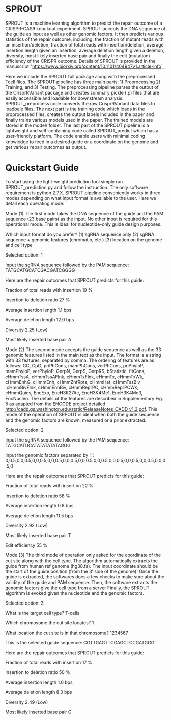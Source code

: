 # SPROUT

SPROUT is a machine learning algorithm to predict the repair outcome of a CRISPR-CAS9 knockout experiment. SPROUT accepts the DNA sequence of the guide as input as well as other genomic factors. It then predicts various statistics of the repair outcome, including: the fraction of mutant reads with an insertion/deletion, fraction of total reads with insertion/deletion, average insertion length given an insertion, average deletion length given a deletion, diversity, most likely inserted base pair and finally the edit (mutation) efficiency of the CRISPR outcome. Details of SPROUT is provided in the manuscript "<https://www.biorxiv.org/content/10.1101/404947v1.article-info>`_

Here we include the SPROUT full package along with the preprocessed Tcell files. The SPROUT pipeline has three main parts: 1) Preprocessing 2) Training, and 3) Testing. The preprocessing pipeline parses the output of the CrisprRVariant package and creates summary pickle (.p) files that are easily accessible and loadable for downstream analysis. SPROUT_preprocess code converts the raw CrisprRVariant data files to loadbale files. The next part is the training code which loads in the proprocessed files, creates the output labels included in the paper and finally trains various models used in the paper. The trained models are stored in the model/ folder. The last part of the SPROUT pipeline is a lightweight and self-containing code called SPROUT_predict which has a user-friendly platform. The code enable users with minimal coding knowledge to feed in a desired guide or a coordinate on the genome and get various repair outcomes as output.

# Quickstart Guide

To start using the light-weight prediction tool simply run SPROUT_prediction.py and follow the instruction. The only software requirement is python 2.7.X. SPROUT pipeline conveniently works in three modes depending on what input format is available to the user. Here we detail each operating mode:

Mode (1) The first mode takes the DNA sequence of the guide and the PAM sequence (23 base pairs) as the input. No other input is required for this operational mode. This is ideal for nucleotide-only guide design purposes.  

Which input format do you prefer? 
(1) sgRNA sequence only
(2) sgRNA sequence + genomic features (chromatin, etc.)
(3) location on the genome and cell type 

Selected option:
1

Input the sgRNA sequence followed by the PAM sequence:
TATGCATGCATCGACGATCGGGG

Here are the repair outcomes that SPROUT predicts for this guide:

Fraction of total reads with insertion  19 % 

Insertion to deletion ratio             27 %

Average insertion length                1.1 bps

Average deletion length                 12.0 bps

Diversity                               2.25 (Low)

Most likely inserted base pair          A


Mode (2) The second mode accepts the guide sequence as well as the 33 genomic features listed in the main text as the  input. The format is a string with 33 features, separated by comma. The ordering of features are as follows: GC, CpG, priPhCons, mamPhCons, verPhCons, priPhyloP, mamPhyloP, verPhyloP, GerpN, GerpS, GerpRS, bStatistic, fitCons, cHmmTssA, cHmmTssAFlnk, cHmmTxFlnk, cHmmTx, cHmmTxWk, cHmmEnhG, cHmmEnh, cHmmZnfRpts, cHmmHet, cHmmTssBiv ,cHmmBivFlnk, cHmmEnhBiv, cHmmReprPC, cHmmReprPCWk, cHmmQuies, EncExp, EncH3K27Ac, EncH3K4Me1, EncH3K4Me3, EncNucleo.
The details of the features are described in Supplementary Fig. 5 as adapted from the ENCODE project detailed http://cadd.gs.washington.edu/static/ReleaseNotes_CADD_v1.2.pdf. This mode of the operation of SRPOUT is ideal when both the guide sequence and the genomic factors are known, measured or a prior extracted.

Selected option:
2

Input the sgRNA sequence followed by the PAM sequence:
TATGCATGCATATATATATAGGG

Input the genomic factors separated by ',':
0,0.5,0,0,0.5,0,0,0.5,0,0,0.5,0,0,0.5,0,0,0.5,0,0,0.5,0,0,0.5,0,0,0.5,0,0,0.5,0,0,0.5,0

Here are the repair outcomes that SPROUT predicts for this guide:

Fraction of total reads with insertion 		22 %

Insertion to deletion ratio 			58 %

Average insertion length 			0.8 bps

Average deletion length 			11.5 bps

Diversity 					2.92 (Low)

Most likely inserted base pair 		T

Edit efficiency 					55 %


Mode (3) The third mode of operation only asked for the coordinate of the cut site along with the cell type. The algorithm automatically extracts the guide from human ref genome (hg38.fa). The input coordinate should be the start of the guide position (from the 3’ side of the genome). Once the guide is extracted, the softwares does a few checks to make sure about the validity of the guide and PAM sequence. Then, the software extracts the genomic factors give the cell type from a server Finally, the SPROUT algorithm is evoked given the nucleotide and the genomic factors. 



Selected option:
3

What is the target cell type?
T-cells

Which chromosome the cut site locates?
1

What location the cut site is in that chromosome?
1234567

This is the selected guide sequence:
CGTTGAGTTCGAGCTCCGATGGG

Here are the repair outcomes that SPROUT predicts for this guide:

Fraction of total reads with insertion 		17 %

Insertion to deletion ratio 			50 %

Average insertion length 			1.0 bps

Average deletion length 			8.3 bps

Diversity 					2.49 (Low)

Most likely inserted base pair 		G


